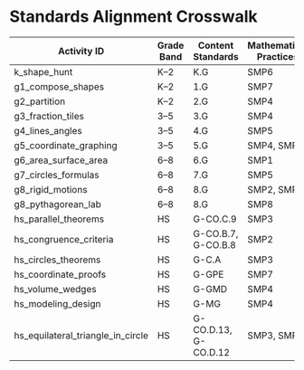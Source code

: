 # Standards Alignment Crosswalk

| Activity ID | Grade Band | Content Standards | Mathematical Practices |
|-------------|------------|-------------------|------------------------|
| k_shape_hunt | K–2 | K.G | SMP6 |
| g1_compose_shapes | K–2 | 1.G | SMP7 |
| g2_partition | K–2 | 2.G | SMP4 |
| g3_fraction_tiles | 3–5 | 3.G | SMP4 |
| g4_lines_angles | 3–5 | 4.G | SMP5 |
| g5_coordinate_graphing | 3–5 | 5.G | SMP4, SMP6 |
| g6_area_surface_area | 6–8 | 6.G | SMP1 |
| g7_circles_formulas | 6–8 | 7.G | SMP5 |
| g8_rigid_motions | 6–8 | 8.G | SMP2, SMP5 |
| g8_pythagorean_lab | 6–8 | 8.G | SMP8 |
| hs_parallel_theorems | HS | G-CO.C.9 | SMP3 |
| hs_congruence_criteria | HS | G-CO.B.7, G-CO.B.8 | SMP2 |
| hs_circles_theorems | HS | G-C.A | SMP3 |
| hs_coordinate_proofs | HS | G-GPE | SMP7 |
| hs_volume_wedges | HS | G-GMD | SMP4 |
| hs_modeling_design | HS | G-MG | SMP4 |
| hs_equilateral_triangle_in_circle | HS | G-CO.D.13, G-CO.D.12 | SMP3, SMP5 |
